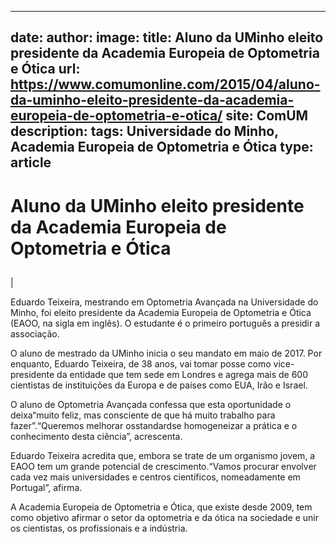 
---
date:
author:
image:
title: Aluno da UMinho eleito presidente da Academia Europeia de Optometria e Ótica
url: https://www.comumonline.com/2015/04/aluno-da-uminho-eleito-presidente-da-academia-europeia-de-optometria-e-otica/
site: ComUM
description: 
tags: Universidade do Minho, Academia Europeia de Optometria e Ótica
type: article
---


# Aluno da UMinho eleito presidente da Academia Europeia de Optometria e Ótica

## 

 | 

Eduardo Teixeira, mestrando em Optometria Avançada na Universidade do Minho, foi eleito presidente da Academia Europeia de Optometria e Ótica (EAOO, na sigla em inglês). O estudante é o primeiro português a presidir a associação.

O aluno de mestrado da UMinho inicia o seu mandato em maio de 2017. Por enquanto, Eduardo Teixeira, de 38 anos, vai tomar posse como vice-presidente da entidade que tem sede em Londres e agrega mais de 600 cientistas de instituições da Europa e de países como EUA, Irão e Israel.

O aluno de Optometria Avançada confessa que esta oportunidade o deixa“muito feliz, mas consciente de que há muito trabalho para fazer”.“Queremos melhorar osstandardse homogeneizar a prática e o conhecimento desta ciência”, acrescenta.

Eduardo Teixeira acredita que, embora se trate de um organismo jovem, a EAOO tem um grande potencial de crescimento.“Vamos procurar envolver cada vez mais universidades e centros científicos, nomeadamente em Portugal”, afirma.

A Academia Europeia de Optometria e Ótica, que existe desde 2009, tem como objetivo afirmar o setor da optometria e da ótica na sociedade e unir os cientistas, os profissionais e a indústria.

